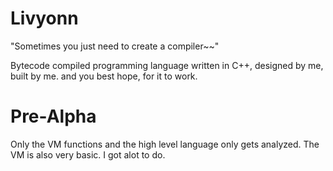 # Livyonn
"Sometimes you just need to create a compiler~~"

Bytecode compiled programming language written in C++, designed by me, built by me. and you best hope, for it to work.

# Pre-Alpha
Only the VM functions and the high level language only gets analyzed. The VM is also very basic.
I got alot to do.
